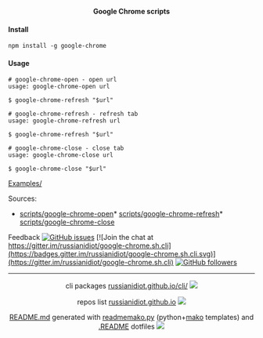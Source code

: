 <p align="center">
	<b>Google Chrome scripts</b>
</p>

#### Install

`npm install -g google-chrome`

#### Usage

```shell
# google-chrome-open - open url
usage: google-chrome-open url

$ google-chrome-refresh "$url"

# google-chrome-refresh - refresh tab
usage: google-chrome-refresh url

$ google-chrome-refresh "$url"

# google-chrome-close - close tab
usage: google-chrome-close url

$ google-chrome-close "$url"

```

[Examples/](https://github.com/russianidiot/google-chrome.sh.cli/tree/master/Examples)

Sources:
*	[scripts/google-chrome-open](https://github.com/russianidiot/google-chrome.sh.cli/blob/master/scripts/google-chrome-open)*	[scripts/google-chrome-refresh](https://github.com/russianidiot/google-chrome.sh.cli/blob/master/scripts/google-chrome-refresh)*	[scripts/google-chrome-close](https://github.com/russianidiot/google-chrome.sh.cli/blob/master/scripts/google-chrome-close)

Feedback
[![GitHub issues](https://img.shields.io/github/issues/russianidiot/google-chrome.sh.cli.svg)](https://github.com/russianidiot/google-chrome.sh.cli/issues)
[![Join the chat at https://gitter.im/russianidiot/google-chrome.sh.cli](https://badges.gitter.im/russianidiot/google-chrome.sh.cli.svg)](https://gitter.im/russianidiot/google-chrome.sh.cli)
[![GitHub followers](https://img.shields.io/github/followers/russianidiot.svg?style=social&label=Follow)](https://github.com/russianidiot)

* * *

<p align="center">
	cli packages <a href="http://russianidiot.github.io/python/">russianidiot.github.io/cli/</a>
<img src="http://russianidiot.github.io/images/cli/16.png" />
</p>

<p align="center">
	repos list <a href="http://russianidiot.github.io/">russianidiot.github.io</a> <img src="http://russianidiot.github.io/images/star/16.png" />
</p>

<p align="center">
	<a href="https://raw.githubusercontent.com/russianidiot/google-chrome.sh.cli/master/.README/nodejs.com/README.md">README.md</a> generated with <a href="https://github.com/russianidiot/readme-mako.py">readmemako.py</a> (python+<a href="http://www.makotemplates.org/">mako</a> templates) and <a href="https://github.com/russianidiot-dotfiles/.README">.README</a> dotfiles 
<img src="http://russianidiot.github.io/images/book/16.png">
</p>
